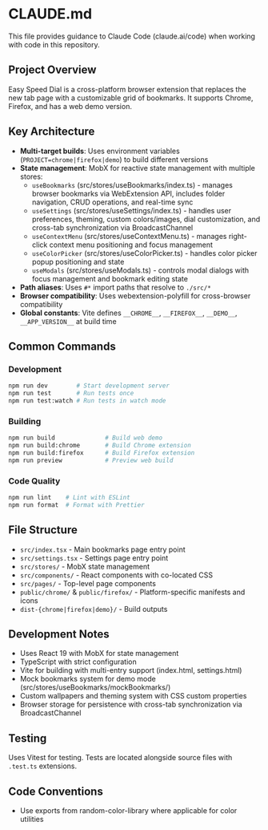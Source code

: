 # CLAUDE.md

This file provides guidance to Claude Code (claude.ai/code) when working with code in this repository.

## Project Overview

Easy Speed Dial is a cross-platform browser extension that replaces the new tab page with a customizable grid of bookmarks. It supports Chrome, Firefox, and has a web demo version.

## Key Architecture

- **Multi-target builds**: Uses environment variables (`PROJECT=chrome|firefox|demo`) to build different versions
- **State management**: MobX for reactive state management with multiple stores:
  - `useBookmarks` (src/stores/useBookmarks/index.ts) - manages browser bookmarks via WebExtension API, includes folder navigation, CRUD operations, and real-time sync
  - `useSettings` (src/stores/useSettings/index.ts) - handles user preferences, theming, custom colors/images, dial customization, and cross-tab synchronization via BroadcastChannel
  - `useContextMenu` (src/stores/useContextMenu.ts) - manages right-click context menu positioning and focus management
  - `useColorPicker` (src/stores/useColorPicker.ts) - handles color picker popup positioning and state
  - `useModals` (src/stores/useModals.ts) - controls modal dialogs with focus management and bookmark editing state
- **Path aliases**: Uses `#*` import paths that resolve to `./src/*`
- **Browser compatibility**: Uses webextension-polyfill for cross-browser compatibility
- **Global constants**: Vite defines `__CHROME__`, `__FIREFOX__`, `__DEMO__`, `__APP_VERSION__` at build time

## Common Commands

### Development

```bash
npm run dev        # Start development server
npm run test       # Run tests once
npm run test:watch # Run tests in watch mode
```

### Building

```bash
npm run build              # Build web demo
npm run build:chrome       # Build Chrome extension
npm run build:firefox      # Build Firefox extension
npm run preview            # Preview web build
```

### Code Quality

```bash
npm run lint    # Lint with ESLint
npm run format  # Format with Prettier
```

## File Structure

- `src/index.tsx` - Main bookmarks page entry point
- `src/settings.tsx` - Settings page entry point
- `src/stores/` - MobX state management
- `src/components/` - React components with co-located CSS
- `src/pages/` - Top-level page components
- `public/chrome/` & `public/firefox/` - Platform-specific manifests and icons
- `dist-{chrome|firefox|demo}/` - Build outputs

## Development Notes

- Uses React 19 with MobX for state management
- TypeScript with strict configuration
- Vite for building with multi-entry support (index.html, settings.html)
- Mock bookmarks system for demo mode (src/stores/useBookmarks/mockBookmarks/)
- Custom wallpapers and theming system with CSS custom properties
- Browser storage for persistence with cross-tab synchronization via BroadcastChannel

## Testing

Uses Vitest for testing. Tests are located alongside source files with `.test.ts` extensions.

## Code Conventions

- Use exports from random-color-library where applicable for color utilities
